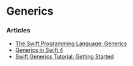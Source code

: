 # Generics



### Articles

- [The Swift Programming Language: Generics](https://developer.apple.com/library/content/documentation/Swift/Conceptual/Swift_Programming_Language/Generics.html)
- [Generics in Swift 4](https://medium.com/developermind/generics-in-swift-4-4f802cd6f53c)
- [Swift Generics Tutorial: Getting Started](https://www.raywenderlich.com/154371/swift-generics-tutorial-getting-started)

